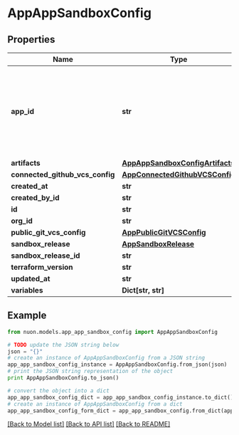 # AppAppSandboxConfig


## Properties

Name | Type | Description | Notes
------------ | ------------- | ------------- | -------------
**app_id** | **str** | TODO(jm): add this back, once we have migrated all existing app sandbox configs &#x60;gorm:\&quot;not null;default null\&quot;&#x60; | [optional] 
**artifacts** | [**AppAppSandboxConfigArtifacts**](AppAppSandboxConfigArtifacts.md) |  | [optional] 
**connected_github_vcs_config** | [**AppConnectedGithubVCSConfig**](AppConnectedGithubVCSConfig.md) |  | [optional] 
**created_at** | **str** |  | [optional] 
**created_by_id** | **str** |  | [optional] 
**id** | **str** |  | [optional] 
**org_id** | **str** |  | [optional] 
**public_git_vcs_config** | [**AppPublicGitVCSConfig**](AppPublicGitVCSConfig.md) |  | [optional] 
**sandbox_release** | [**AppSandboxRelease**](AppSandboxRelease.md) |  | [optional] 
**sandbox_release_id** | **str** |  | [optional] 
**terraform_version** | **str** |  | [optional] 
**updated_at** | **str** |  | [optional] 
**variables** | **Dict[str, str]** |  | [optional] 

## Example

```python
from nuon.models.app_app_sandbox_config import AppAppSandboxConfig

# TODO update the JSON string below
json = "{}"
# create an instance of AppAppSandboxConfig from a JSON string
app_app_sandbox_config_instance = AppAppSandboxConfig.from_json(json)
# print the JSON string representation of the object
print AppAppSandboxConfig.to_json()

# convert the object into a dict
app_app_sandbox_config_dict = app_app_sandbox_config_instance.to_dict()
# create an instance of AppAppSandboxConfig from a dict
app_app_sandbox_config_form_dict = app_app_sandbox_config.from_dict(app_app_sandbox_config_dict)
```
[[Back to Model list]](../README.md#documentation-for-models) [[Back to API list]](../README.md#documentation-for-api-endpoints) [[Back to README]](../README.md)


